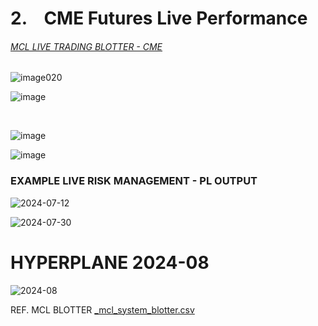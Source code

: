 # 2. &ensp; CME Futures Live Performance

###### [MCL LIVE TRADING BLOTTER - CME](https://github.com/user-attachments/files/17710813/_mcl_system_blotter.csv)

![image020](https://github.com/user-attachments/assets/afbb9650-4ced-4dc9-8a01-7f3ad6d16f11)

![image](https://github.com/user-attachments/assets/2054e50e-c2b5-478b-81d1-e031532234cf)


</br>

![image](https://github.com/user-attachments/assets/92c17f0c-28ce-421e-bdf9-21632e0a09c5)

![image](https://github.com/user-attachments/assets/474b52ad-8011-4cc0-bd4b-65bd3ae526fe)


### EXAMPLE LIVE RISK MANAGEMENT - PL OUTPUT

![2024-07-12](https://github.com/user-attachments/assets/4bc75c76-1f7a-481e-b236-6a0ba1320376)

![2024-07-30](https://github.com/user-attachments/assets/1224fe44-900e-404c-af3d-852819b05745)



# HYPERPLANE 2024-08


![2024-08](https://github.com/user-attachments/assets/52e2b190-1e63-47e4-9fca-df25719c131c)


REF. MCL BLOTTER
[_mcl_system_blotter.csv](https://github.com/user-attachments/files/17721064/_mcl_system_blotter.csv)
